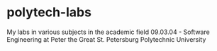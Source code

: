 # polytech-labs
My labs in various subjects in the academic field 09.03.04 - Software Engineering at Peter the Great St. Petersburg Polytechnic University
